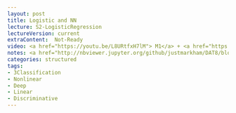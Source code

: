 ```yaml
---
layout: post
title: Logistic and NN
lecture: S2-LogisticRegression
lectureVersion: current
extraContent:  Not-Ready
video: <a href="https://youtu.be/L8URtfxH7lM"> M1</a> + <a href="https://youtu.be/xDDoBO2TXmI"> M2</a> 
notes: <a href="http://nbviewer.jupyter.org/github/justmarkham/DAT8/blob/master/notebooks/12_logistic_regression.ipynb"> code</a> + <a href="https://scikit-learn.org/stable/auto_examples/classification/plot_classifier_comparison.html"> compare classifiers </a> 
categories: structured
tags:
- 3Classification
- Nonlinear
- Deep
- Linear
- Discriminative
---
```

